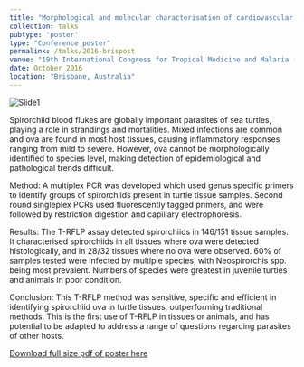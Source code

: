 ```yaml
---
title: "Morphological and molecular characterisation of cardiovascular flukes (Digenea: Spirorchiidae) from marine turtles in Moreton Bay, Queensland."
collection: talks
pubtype: 'poster'
type: "Conference poster"
permalink: /talks/2016-brispost
venue: "19th International Congress for Tropical Medicine and Malaria (incorporating the Australian Society for Parasitology Annual Conference)"
date: October 2016
location: "Brisbane, Australia"
---
```

![Slide1](https://github.com/user-attachments/assets/0e8a0e7a-adc2-458d-86e5-59e9988d4b50)

Spirorchiid blood flukes are globally important parasites of sea turtles, playing a role in strandings and mortalities. Mixed infections are common and ova are found in most host tissues, causing inflammatory responses ranging from mild to severe. However, ova cannot be morphologically identified to species level, making detection of epidemiological and pathological trends difficult. 

Method: A multiplex PCR was developed which used genus specific primers to identify groups of spirorchiids present in turtle tissue samples. Second round singleplex PCRs used fluorescently tagged primers, and were followed by restriction digestion and capillary electrophoresis.    
 
Results: The T-RFLP assay detected spirorchiids in 146/151 tissue samples. It characterised spirorchiids in all tissues where ova were detected histologically, and in 28/32 tissues where no ova were observed. 60% of samples tested were infected by multiple species, with Neospirorchis spp. being most prevalent. Numbers of species were greatest in juvenile turtles and animals in poor condition. 

Conclusion: This T-RFLP method was sensitive, specific and efficient in identifying spirorchiid ova in turtle tissues, outperforming traditional methods. This is the first use of T-RFLP in tissues or animals, and has potential to be adapted to address a range of questions regarding parasites of other hosts.  

[Download full size pdf of poster here](https://github.com/phoebeachapman/phoebeachapman.github.io/blob/master/files/TRFLP%20ITCMM%20v2.pdf)
